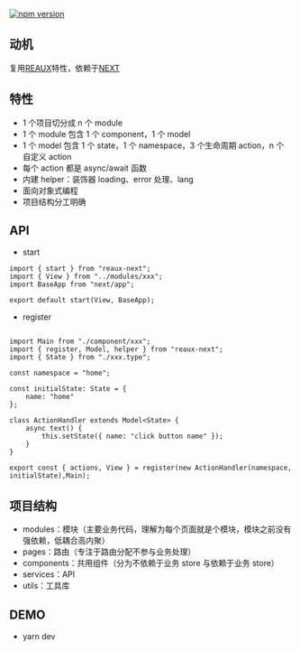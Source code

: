 [![npm version](https://img.shields.io/npm/v/reaux-next.svg?style=flat)](https://www.npmjs.com/package/reaux-next)

## 动机

复用[REAUX](https://github.com/vocoWone/reaux)特性，依赖于[NEXT](https://nextjs.org/)

## 特性

- 1 个项目切分成 n 个 module
- 1 个 module 包含 1 个 component，1 个 model
- 1 个 model 包含 1 个 state，1 个 namespace，3 个生命周期 action，n 个 自定义 action
- 每个 action 都是 async/await 函数
- 内建 helper：装饰器 loading、error 处理、lang
- 面向对象式编程
- 项目结构分工明确

## API

- start

```
import { start } from "reaux-next";
import { View } from "../modules/xxx";
import BaseApp from "next/app";

export default start(View, BaseApp);
```

- register

```

import Main from "./component/xxx";
import { register, Model, helper } from "reaux-next";
import { State } from "./xxx.type";

const namespace = "home";

const initialState: State = {
    name: "home"
};

class ActionHandler extends Model<State> {
    async text() {
        this.setState({ name: "click button name" });
    }
}

export const { actions, View } = register(new ActionHandler(namespace, initialState),Main);

```

## 项目结构

- modules：模块（主要业务代码，理解为每个页面就是个模块，模块之前没有强依赖，低耦合高内聚）
- pages：路由（专注于路由分配不参与业务处理）
- components：共用组件（分为不依赖于业务 store 与依赖于业务 store）
- services：API
- utils：工具库

## DEMO

- yarn dev
